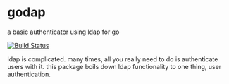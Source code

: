 # godap

a basic authenticator using ldap for go

[![Build Status](https://travis-ci.org/nerney/godap.svg?branch=master)](https://travis-ci.org/nerney/godap)

ldap is complicated. many times, all you really need to do is authenticate users with it.
this package boils down ldap functionality to one thing, user authentication.
